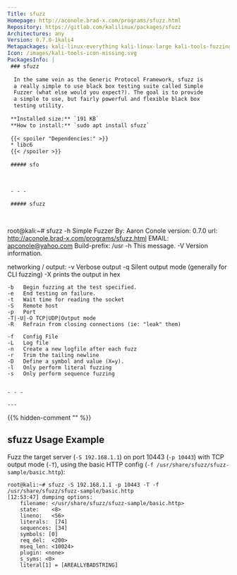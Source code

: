 ```yaml
---
Title: sfuzz
Homepage: http://aconole.brad-x.com/programs/sfuzz.html
Repository: https://gitlab.com/kalilinux/packages/sfuzz
Architectures: any
Version: 0.7.0-1kali4
Metapackages: kali-linux-everything kali-linux-large kali-tools-fuzzing kali-tools-vulnerability 
Icon: /images/kali-tools-icon-missing.svg
PackagesInfo: |
 ### sfuzz
 
  In the same vein as the Generic Protocol Framework, sfuzz is
  a really simple to use black box testing suite called Simple
  Fuzzer (what else would you expect?). The goal is to provide
  a simple to use, but fairly powerful and flexible black box
  testing utility.
 
 **Installed size:** `191 KB`  
 **How to install:** `sudo apt install sfuzz`  
 
 {{< spoiler "Dependencies:" >}}
 * libc6 
 {{< /spoiler >}}
 
 ##### sfo
 
 
 
 - - -
 
 ##### sfuzz
 
 
 ```
 root@kali:~# sfuzz -h
 		Simple Fuzzer
 By:	 Aaron Conole
 version: 0.7.0
 url:	 http://aconole.brad-x.com/programs/sfuzz.html
 EMAIL:	 apconole@yahoo.com
 Build-prefix: /usr
 	-h	 This message.
 	-V	 Version information.
 
 networking / output:
 	-v	 Verbose output
 	-q	 Silent output mode (generally for CLI fuzzing)
 	-X	 prints the output in hex
 
 	-b	 Begin fuzzing at the test specified.
 	-e	 End testing on failure.
 	-t	 Wait time for reading the socket
 	-S	 Remote host
 	-p	 Port
 	-T|-U|-O TCP|UDP|Output mode
 	-R	 Refrain from closing connections (ie: "leak" them)
 
 	-f	 Config File
 	-L	 Log file
 	-n	 Create a new logfile after each fuzz
 	-r	 Trim the tailing newline
 	-D	 Define a symbol and value (X=y).
 	-l	 Only perform literal fuzzing
 	-s	 Only perform sequence fuzzing
 ```
 
 - - -
 
---
```

{{% hidden-comment "<!--Do not edit anything above this line-->" %}}

## sfuzz Usage Example

Fuzz the target server (`-S 192.168.1.1`) on port 10443 (`-p 10443`) with TCP output mode (`-T`), using the basic HTTP config (`-f /usr/share/sfuzz/sfuzz-sample/basic.http`):

```
root@kali:~# sfuzz -S 192.168.1.1 -p 10443 -T -f /usr/share/sfuzz/sfuzz-sample/basic.http
[12:53:47] dumping options:
    filename: </usr/share/sfuzz/sfuzz-sample/basic.http>
    state:    <8>
    lineno:   <56>
    literals:  [74]
    sequences: [34]
    symbols: [0]
    req_del:  <200>
    mseq_len: <10024>
    plugin: <none>
    s_syms: <0>
    literal[1] = [AREALLYBADSTRING]
```
